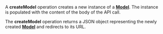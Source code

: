 A **createModel** operation creates a new instance of a [**Model**](#tag/models). The instance is populated with the content of the body of the API call.

The **createModel** operation returns a JSON object representing the newly created [**Model**](#tag/models) and redirects to its URL.
